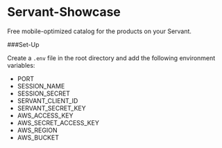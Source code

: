 Servant-Showcase
=================================

Free mobile-optimized catalog for the products on your Servant.

###Set-Up

Create a `.env` file in the root directory and add the following environment variables: 

* PORT
* SESSION_NAME
* SESSION_SECRET
* SERVANT_CLIENT_ID
* SERVANT_SECRET_KEY
* AWS_ACCESS_KEY
* AWS_SECRET_ACCESS_KEY
* AWS_REGION
* AWS_BUCKET
